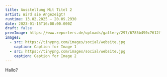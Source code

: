 ```yaml
---
title: Ausstellung Mit Titel 2
artist: Wird sie Angezeigt?
runtime: 13.02.2025 – 20.09.2930
date: 2023-01-15T16:00:00.000Z
draft: false
prevImage: https://www.reporters.de/uploads/gallery/297/6785b490c7612ff4ac00df363cd16fc851d2fdb8_content.jpg
images:
  - src: https://tinypng.com/images/social/website.jpg
    caption: Caption for Image 1
  - src: https://tinypng.com/images/social/website.jpg
    caption: Caption for Image 2
---
```

Hallo?
